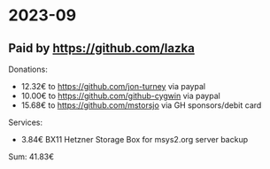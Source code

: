 # 2023-09

## Paid by https://github.com/lazka

Donations:

* 12.32€ to https://github.com/jon-turney via paypal
* 10.00€ to https://github.com/github-cygwin via paypal
* 15.68€ to https://github.com/mstorsjo via GH sponsors/debit card

Services:

* 3.84€ BX11 Hetzner Storage Box for msys2.org server backup

Sum: 41.83€
